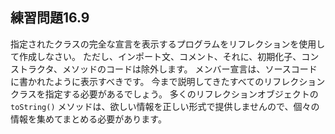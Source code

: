 ## 練習問題16.9

指定されたクラスの完全な宣言を表示するプログラムをリフレクションを使用して作成しなさい。
ただし、インポート文、コメント、それに、初期化子、コンストラクタ、メソッドのコードは除外します。
メンバー宣言は、ソースコードに書かれたように表示すべきです。
今まで説明してきたすべてのリフレクションクラスを指定する必要があるでしょう。
多くのリフレクションオブジェクトの `toString()` メソッドは、欲しい情報を正しい形式で提供しませんので、個々の情報を集めてまとめる必要があります。
